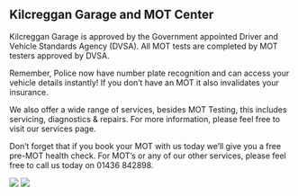 ## Kilcreggan Garage and MOT Center

Kilcreggan Garage is approved by the Government appointed Driver and Vehicle Standards Agency (DVSA). All MOT tests are completed by MOT testers approved by DVSA.

Remember, Police now have number plate recognition and can access your vehicle details instantly! If you don’t have an MOT it also invalidates your insurance.

We also offer a wide range of services, besides MOT Testing, this includes servicing, diagnostics & repairs. For more information, please feel free to visit our services page.

Don’t forget that if you book your MOT with us today we’ll give you a free pre-MOT health check. For MOT’s or any of our other services, please feel free to call us today on 01436 842898.

![](https://github.com/TheLastDestroyer/kilcreggangarage.github.io/blob/master/assets/images/acreditation.png?raw=true)
![](https://assets-cdn.github.com/images/icons/emoji/octocat.png)
